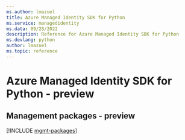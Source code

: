```yaml
---
ms.author: lmazuel
title: Azure Managed Identity SDK for Python
ms.service: managedidentity
ms.data: 09/28/2022
description: Reference for Azure Managed Identity SDK for Python
ms.devlang: python
author: lmazuel
ms.topic: reference
---
```

# Azure Managed Identity SDK for Python - preview

## Management packages - preview
[!INCLUDE [mgmt-packages](managed-identity-mgmt-index.md)]